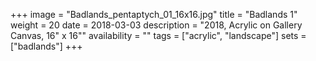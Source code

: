 +++
image = "Badlands_pentaptych_01_16x16.jpg"
title = "Badlands 1"
weight = 20
date = 2018-03-03
description = "2018, Acrylic on Gallery Canvas, 16\" x 16\""
availability = ""
tags = ["acrylic", "landscape"]
sets = ["badlands"]
+++